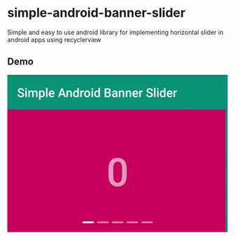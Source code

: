 # simple-android-banner-slider
Simple and easy to use android library for implementing horizontal slider in android apps using recyclerview

## Demo
![demo](https://raw.githubusercontent.com/rifqimfahmi/simple-android-banner-slider/master/screenshots/demo.gif)
